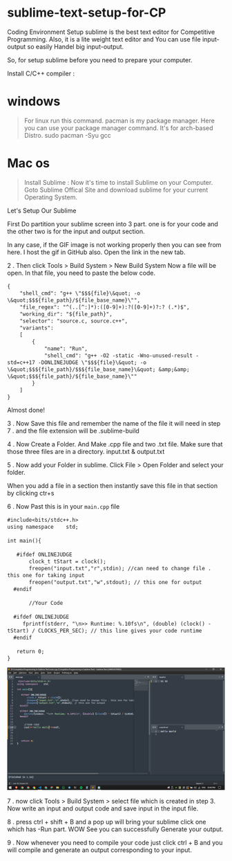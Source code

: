 # sublime-text-setup-for-CP
Coding Environment Setup
sublime is the best text editor for Competitive Programming. Also, it is a lite weight text editor and You can use file input-output so easily Handel big input-output.

So, for setup sublime before you need to prepare your computer.

Install C/C++ compiler :
# windows
> For linux run this command. pacman is my package manager. Here you can use your package manager command. It's for arch-based Distro. sudo pacman -Syu gcc

# Mac os
> Install Sublime :
    Now it's time to install Sublime on your Computer. Goto Sublime Offical Site and download sublime for your current Operating System.

Let's Setup Our Sublime



First Do partition your sublime screen into 3 part. one is for your code and the other two is for the input and output section.


In any case, if the GIF image is not working properly then you can see from here. I host the gif in GitHub also. Open the link in the new tab.

2 . Then click Tools > Build System > New Build System Now a file will be open. In that file, you need to paste the below code.
```
{
    "shell_cmd": "g++ \"$$${file}\&quot; -o \&quot;$$${file_path}/${file_base_name}\"",
    "file_regex": "^(..[^:]*):([0-9]+):?([0-9]+)?:? (.*)$",
    "working_dir": "${file_path}",
    "selector": "source.c, source.c++",
    "variants":
    [
        {
            "name": "Run",
            "shell_cmd": "g++ -O2 -static -Wno-unused-result -std=c++17 -DONLINEJUDGE \"$$${file}\&quot; -o \&quot;$$${file_path}/$$${file_base_name}\&quot; &amp;&amp; \&quot;$$${file_path}/${file_base_name}\""
        }
    ]
}

```
Almost done!

3 . Now Save this file and remember the name of the file it will need in step 7 . and the file extension will be .sublime-build

4 . Now Create a Folder. And Make .cpp file and two .txt file. Make sure that those three files are in a directory. input.txt & output.txt

5 . Now add your Folder in sublime. Click File > Open Folder and select your folder.

When you add a file in a section then instantly save this file in that section by clicking ctr+s


6 . Now Past this is in your `main.cpp` file

```
#include<bits/stdc++.h>
using namespace    std;

int main(){

   #ifdef ONLINEJUDGE
       clock_t tStart = clock();
       freopen("input.txt","r",stdin); //can need to change file . this one for taking input
       freopen("output.txt","w",stdout); // this one for output
  #endif

       //Your Code

  #ifdef ONLINEJUDGE
     fprintf(stderr, "\n>> Runtime: %.10fs\n", (double) (clock() - tStart) / CLOCKS_PER_SEC); // this line gives your code runtime
  #endif

   return 0;
} 
```

![alt text](image.png)

7 . now click Tools > Build System > select file which is created in step 3. Now write an input and output code and save input in the input file.

8 . press ctrl + shift + B and a pop up will bring your sublime click one which has -Run part. WOW See you can successfully Generate your output.

9 . Now whenever you need to compile your code just click ctrl + B and you will compile and generate an output corresponding to your input.